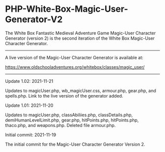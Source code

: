 # PHP-White-Box-Magic-User-Generator-V2
The White Box Fantastic Medieval Adventure Game Magic-User Character Generator (version 2) is the second iteration of the White Box Magic-User Character Generator.

--------------------------


A live version of the Magic-User Character Generator is available at:

https://www.oldschooladventures.org/whitebox/classes/magic_user/


----------------------


Update 1.02: 2021-11-21

Updates to magicUser.php, wb_magicUser.css, armour.php, gear.php, and spells.php.  Link to the live version of the generator added.



Update 1.01: 2021-11-20

Updates to magicUser.php, classAbiliies.php, classDetails.php, demiHumanLevelLimit.php, gear.php, hitPoints.php, hitPoints.php, thaco.php, and weapons.php.  Deleted file armour.php.


Initial commit: 2021-11-19

The initial commit for the Magic-User Character Generator Version 2.
